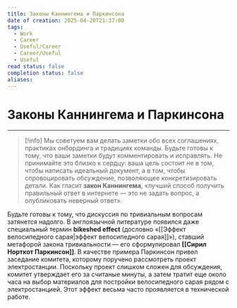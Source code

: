 ```yaml
---
title: Законы Каннингема и Паркинсона
date of creation: 2025-04-20T21:37:00
tags:
  - Work
  - Career
  - Useful/Career
  - Career/Useful
  - Useful
read status: false
completion status: false
aliases:
---
```

# Законы Каннингема и Паркинсона
---

>[!info]
>Мы советуем вам делать заметки обо всех соглашениях, практиках онбординга и традициях команды. Будьте готовы к тому, что ваши заметки будут комментировать и исправлять. Не принимайте это близко к сердцу: ваша цель состоит не в том, чтобы написать идеальный документ, а в том, чтобы спровоцировать обсуждение, позволяющее конкретизировать детали. Как гласит **закон Каннингема**, «лучший способ получить правильный ответ в интернете — это не задать вопрос, а опубликовать неверный ответ».
>
Будьте готовы к тому, что дискуссия по тривиальным вопросам затянется надолго. В англоязычной литературе появился даже специальный термин **bikeshed effect** (дословно «[[Эффект велосипедного сарая|эффект велосипедного сарая]]»), ставший метафорой закона тривиальности — его сформулировал **[[Сирил Норткот Паркинсон]]**. В качестве примера Паркинсон привел заседание комитета, которому поручено рассмотреть проект электростанции. Поскольку проект слишком сложен для обсуждения, комитет утверждает его за считаные минуты, а затем тратит еще около часа на выбор материалов для постройки велосипедного сарая рядом с электростанцией. Этот эффект весьма часто проявляется в технической работе.
